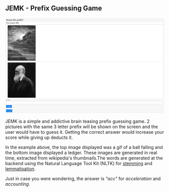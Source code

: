 ## JEMK - Prefix Guessing Game

![JEMK Game](/assets/images/JEMK.JPG)

JEMK is a simple and addictive brain teasing prefix guessing game. 2 pictures with the same 3 letter prefix will be shown on the screen and the user would have to guess it. Getting the correct answer would increase your score while giving up deducts it.

In the example above, the top image displayed was a gif of a ball falling and the bottom image displayed a ledger. These images are generated in real time, extracted from wikipedia's thumbnails.The words are generated at the backend using the Natural Language Tool Kit (NLTK) for [stemming](https://en.wikipedia.org/wiki/Stemming) and [lemmatisation](https://en.wikipedia.org/wiki/Lemmatisation).

Just in case you were wondering, the answer is *"acc"* for *acceleration* and *accounting*.
